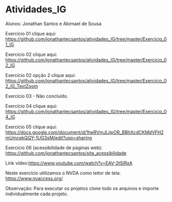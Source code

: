 # Atividades_IG

Alunos: Jonathan Santos e Abimael de Sousa

Exercício 01 clique aqui:
https://github.com/jonathantecsantos/atividades_IG/tree/master/Exercicio_01_IG

Exercício 02 clique aqui:
https://github.com/jonathantecsantos/atividades_IG/tree/master/Exercicio_02_IG

Exercício 02 opção 2 clique aqui:
https://github.com/jonathantecsantos/atividades_IG/tree/master/Exercicio_02_IG_TextZoom

Exercício 03 - Não concluído.

Exercício 04 clique aqui:
https://github.com/jonathantecsantos/atividades_IG/tree/master/Exercicio_04_IG

Exercício 05 clique aqui:
https://docs.google.com/document/d/1heRVmJLjipOR_BBhXcdCKMdVFH2mUmcekQQY-1UG3sM/edit?usp=sharing

Exercício 06 (acessibilidade de páginas web):
https://github.com/jonathantecsantos/site_acessibilidade

Link vídeo:https://www.youtube.com/watch?v=EAV-2tSiRxA

Neste exercício utilizamos o NVDA como leitor de tela: https://www.nvaccess.org/


Observação: Para executar os projetos clone todo os arquivos e importe individualmente cada projeto.

